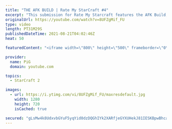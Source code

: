 ```yaml
---
title: "THE AFK BUILD | Rate My StarCraft #4"
excerpt: "This submission for Rate My Starcraft features the AFK Build, where you pretend to be AFK to your unsuspecting opponent.  🔥 Submit your RATE MY STARCRAFT replays! Like Gordon Ramsay judges people's dishes, PiG will rate your awesome StarCraft plays. Send in your replay to RateMyStarCraft@gmail.com PLUS"
originalUrl: https://youtube.com/watch?v=8UFZgMif_FU
type: video
length: PT31M29S
publishedDateTime: 2021-08-21T04:02:46Z
heat: 50

featuredContent: "<iframe width=\"800\" height=\"500\" frameborder=\"0\" src=\"https://www.youtube.com/embed/8UFZgMif_FU\" allow=\"accelerometer; autoplay; encrypted-media; gyroscope; picture-in-picture\" allowfullscreen></iframe>"

provider:
  name: PiG
  domain: youtube.com

topics:
  - StarCraft 2

images:
  - url: https://i.ytimg.com/vi/8UFZgMif_FU/maxresdefault.jpg
    width: 1280
    height: 720
    isCached: true

secured: "gLsMw4k8UdxvbGYuF5yqYid0dzDQGhIYk2XARfjeGYXUHekJ81IESKBpwBhca+OxBm4RUHDWwNDxKvbmjwcPpScfCM5niYCyCMkwNOt1B2qDiicgNtY5+5DsUNKoVWNZ6GkuzZtv3Tt0hr+ErFbRvfmHxslZ9lNigrBeTdvzFscWnB1legs7BHh3ejUL2QmNsftYBU2lilsXQdXWV+7eywREn6F3UX18pBJL0nEnQa4+nfCbkYaABbzytIT93qr4aDAOvIwJvSNSOXtw1CQP8Wfd2VRDci4xIkwEjA+ao6xKEjdZ8L2XqswwJxpE+vAhYUohiavxnxnCI61HXPUzshUaiAf/A9jcGG0mOttgGdCth7bcXAVz7T8cZuI/blycJugQ1Px5evu9ziCg2cHrJ2zEqNSID2JacrP6YhYhfT4=;mzW3cXqxtxIO7xTSb+pkOw=="
---
```


